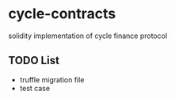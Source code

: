 # cycle-contracts

solidity implementation of cycle finance protocol

## TODO List

- truffle migration file
- test case
